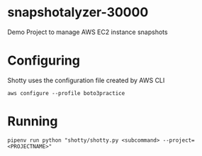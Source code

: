 # snapshotalyzer-30000
Demo Project to manage AWS EC2 instance snapshots

# Configuring
Shotty uses the configuration file created by AWS CLI

`aws configure --profile boto3practice`

# Running

`pipenv run python "shotty/shotty.py <subcommand> --project=<PROJECTNAME>" `
